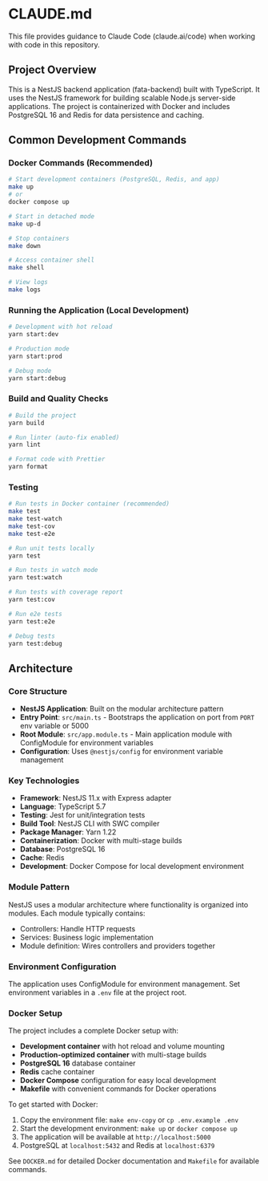 # CLAUDE.md

This file provides guidance to Claude Code (claude.ai/code) when working with code in this repository.

## Project Overview

This is a NestJS backend application (fata-backend) built with TypeScript. It uses the NestJS framework for building scalable Node.js server-side applications. The project is containerized with Docker and includes PostgreSQL 16 and Redis for data persistence and caching.

## Common Development Commands

### Docker Commands (Recommended)
```bash
# Start development containers (PostgreSQL, Redis, and app)
make up
# or
docker compose up

# Start in detached mode
make up-d

# Stop containers
make down

# Access container shell
make shell

# View logs
make logs
```

### Running the Application (Local Development)
```bash
# Development with hot reload
yarn start:dev

# Production mode
yarn start:prod

# Debug mode
yarn start:debug
```

### Build and Quality Checks
```bash
# Build the project
yarn build

# Run linter (auto-fix enabled)
yarn lint

# Format code with Prettier
yarn format
```

### Testing
```bash
# Run tests in Docker container (recommended)
make test
make test-watch
make test-cov
make test-e2e

# Run unit tests locally
yarn test

# Run tests in watch mode
yarn test:watch

# Run tests with coverage report
yarn test:cov

# Run e2e tests
yarn test:e2e

# Debug tests
yarn test:debug
```

## Architecture

### Core Structure
- **NestJS Application**: Built on the modular architecture pattern
- **Entry Point**: `src/main.ts` - Bootstraps the application on port from `PORT` env variable or 5000
- **Root Module**: `src/app.module.ts` - Main application module with ConfigModule for environment variables
- **Configuration**: Uses `@nestjs/config` for environment variable management

### Key Technologies
- **Framework**: NestJS 11.x with Express adapter
- **Language**: TypeScript 5.7
- **Testing**: Jest for unit/integration tests
- **Build Tool**: NestJS CLI with SWC compiler
- **Package Manager**: Yarn 1.22
- **Containerization**: Docker with multi-stage builds
- **Database**: PostgreSQL 16
- **Cache**: Redis
- **Development**: Docker Compose for local development environment

### Module Pattern
NestJS uses a modular architecture where functionality is organized into modules. Each module typically contains:
- Controllers: Handle HTTP requests
- Services: Business logic implementation
- Module definition: Wires controllers and providers together

### Environment Configuration
The application uses ConfigModule for environment management. Set environment variables in a `.env` file at the project root.

### Docker Setup
The project includes a complete Docker setup with:
- **Development container** with hot reload and volume mounting
- **Production-optimized container** with multi-stage builds
- **PostgreSQL 16** database container
- **Redis** cache container
- **Docker Compose** configuration for easy local development
- **Makefile** with convenient commands for Docker operations

To get started with Docker:
1. Copy the environment file: `make env-copy` or `cp .env.example .env`
2. Start the development environment: `make up` or `docker compose up`
3. The application will be available at `http://localhost:5000`
4. PostgreSQL at `localhost:5432` and Redis at `localhost:6379`

See `DOCKER.md` for detailed Docker documentation and `Makefile` for available commands.